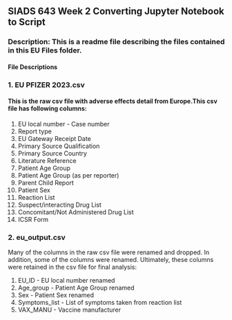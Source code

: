 ## SIADS 643 Week 2 Converting Jupyter Notebook to Script
### Description: This is a  readme file describing the files contained in this EU Files folder.
#### File Descriptions
### 1. EU PFIZER 2023.csv
#### This is the raw csv file with adverse effects detail from Europe.This csv file has following columns:
1. EU local number - Case number
2. Report type
3. EU Gateway Receipt Date
4. Primary Source Qualification
5. Primary Source Country
6. Literature Reference
7. Patient Age Group
8. Patient Age Group (as per reporter)
9. Parent Child Report
10. Patient Sex
11. Reaction List
12. Suspect/interacting Drug List
13. Concomitant/Not Administered Drug List
14. ICSR Form
### 2. eu_output.csv
Many of the columns in the raw csv file were renamed and dropped. In addition, some of the columns were renamed. Ultimately, these columns were retained in the csv file for final analysis:
1. EU_ID - EU local number renamed
2. Age_group - Patient Age Group renamed
3. Sex - Patient Sex renamed
4. Symptoms_list - List of symptoms taken from reaction list
5. VAX_MANU - Vaccine manufacturer
